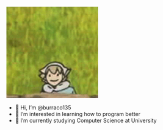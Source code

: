 ![Hi](atragif.gif)

- 👋 Hi, I’m @burraco135
- 👀 I’m interested in learning how to program better
- 🌱 I’m currently studying Computer Science at University

<!---
burraco135/burraco135 is a ✨ special ✨ repository because its `README.md` (this file) appears on your GitHub profile.
You can click the Preview link to take a look at your changes.
--->
